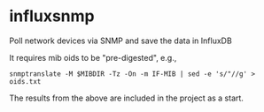 influxsnmp
==========
Poll network devices via SNMP and save the data in InfluxDB

It requires mib oids to be "pre-digested", e.g.,

    snmptranslate -M $MIBDIR -Tz -On -m IF-MIB | sed -e 's/"//g' > oids.txt

The results from the above are included in the project as a start.
